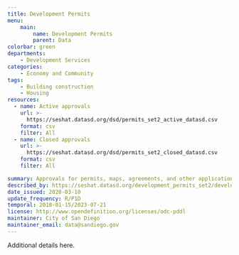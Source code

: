 ```yaml
---
title: Development Permits
menu:
    main:
        name: Development Permits
        parent: Data
colorbar: green
departments: 
    - Development Services
categories:
    - Economy and Community
tags:
    - Building construction
    - Housing
resources:
  - name: Active approvals
    url: >-
      https://seshat.datasd.org/dsd/permits_set2_active_datasd.csv
    format: csv
    filter: All
  - name: Closed approvals
    url: >-
      https://seshat.datasd.org/dsd/permits_set2_closed_datasd.csv
    format: csv
    filter: All

summary: Approvals for permits, maps, agreements, and other applications processed by Development Services Department’s current cloud-based permitting system.
described_by: https://seshat.datasd.org/development_permits_set2/development_permits_set2_dictionary.csv
date_issued: 2020-03-10
update_frequency: R/P1D
temporal: 2018-01-15/2023-07-21
license: http://www.opendefinition.org/licenses/odc-pddl
maintainer: City of San Diego
maintainer_email: data@sandiego.gov
---
```


Additional details here.